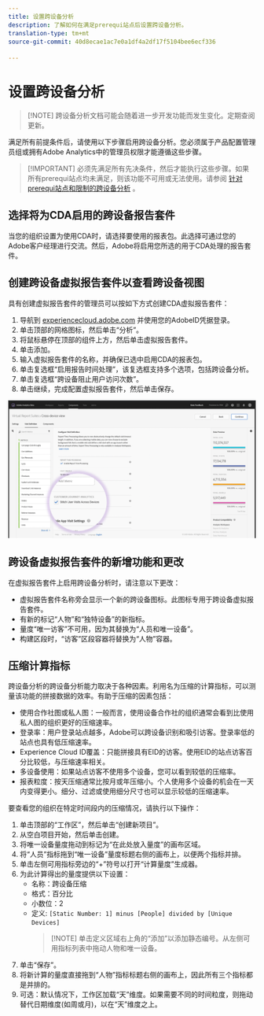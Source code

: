 ```yaml
---
title: 设置跨设备分析
description: 了解如何在满足prerequi站点后设置跨设备分析。
translation-type: tm+mt
source-git-commit: 40d8ecae1ac7e0a1df4a2df17f5104bee6ecf336

---
```



# 设置跨设备分析

> [!NOTE] 跨设备分析文档可能会随着进一步开发功能而发生变化。定期查阅更新。

满足所有前提条件后，请使用以下步骤启用跨设备分析。您必须属于产品配置管理员组或拥有Adobe Analytics中的管理员权限才能遵循这些步骤。

> [!IMPORTANT] 必须先满足所有先决条件，然后才能执行这些步骤。如果所有prerequi站点均未满足，则该功能不可用或无法使用。请参阅 [针对prerequi站点和限制的跨设备分析](cda-home.md) 。

## 选择将为CDA启用的跨设备报告套件

当您的组织设置为使用CDA时，请选择要使用的报表包。此选择可通过您的Adobe客户经理进行交流。然后，Adobe将启用您所选的用于CDA处理的报告套件。

## 创建跨设备虚拟报告套件以查看跨设备视图

具有创建虚拟报告套件的管理员可以按如下方式创建CDA虚拟报告套件：

1. 导航到 [experiencecloud.adobe.com](https://experiencecloud.adobe.com) 并使用您的AdobeID凭据登录。
2. 单击顶部的网格图标，然后单击“分析”。
3. 将鼠标悬停在顶部的组件上方，然后单击虚拟报告套件。
4. 单击添加。
5. 输入虚拟报告套件的名称，并确保已选中启用CDA的报表包。
6. 单击复选框“启用报告时间处理”，该复选框支持多个选项，包括跨设备分析。
7. 单击复选框“跨设备阻止用户访问次数”。
8. 单击继续，完成配置虚拟报告套件，然后单击保存。

![CDA复选框](assets/cda-checkbox.png)

## 跨设备虚拟报告套件的新增功能和更改

在虚拟报告套件上启用跨设备分析时，请注意以下更改：

* 虚拟报告套件名称旁会显示一个新的跨设备图标。此图标专用于跨设备虚拟报告套件。
* 有新的标记“人物”和“独特设备”的新指标。
* 量度“唯一访客”不可用，因为其替换为“人员和唯一设备”。
* 构建区段时，“访客”区段容器将替换为“人物”容器。

## 压缩计算指标

跨设备分析的跨设备分析能力取决于各种因素。利用名为压缩的计算指标，可以测量该功能的拼接数据的效率。有助于压缩的因素包括：

* 使用合作社图或私人图：一般而言，使用设备合作社的组织通常会看到比使用私人图的组织更好的压缩速率。
* 登录率：用户登录站点越多，Adobe可以跨设备识别和吸引访客。登录率低的站点也具有低压缩速率。
* Experience Cloud ID覆盖：只能拼接具有EID的访客。使用EID的站点访客百分比较低，与压缩速率相关。
* 多设备使用：如果站点访客不使用多个设备，您可以看到较低的压缩率。
* 报表粒度：按天压缩通常比按月或年压缩小。个人使用多个设备的机会在一天内变得更小。细分、过滤或使用细分尺寸也可以显示较低的压缩速率。

要查看您的组织在特定时间段内的压缩情况，请执行以下操作：

1. 单击顶部的“工作区”，然后单击“创建新项目”。
2. 从空白项目开始，然后单击创建。
3. 将唯一设备量度拖动到标记为“在此处放入量度”的画布区域。
4. 将“人员”指标拖到“唯一设备”量度标题右侧的画布上，以便两个指标并排。
5. 单击左侧可用指标旁边的“+”符号以打开“计算量度”生成器。
6. 为此计算得出的量度提供以下设置：
   * 名称：跨设备压缩
   * 格式：百分比
   * 小数位：2
   * 定义: `[Static Number: 1] minus [People] divided by [Unique Devices]`
      > [!NOTE] 单击定义区域右上角的“添加”以添加静态编号。从左侧可用指标列表中拖动人物和唯一设备。
7. 单击“保存”。
8. 将新计算的量度直接拖到“人物”指标标题右侧的画布上，因此所有三个指标都是并排的。
9. 可选：默认情况下，工作区加载“天”维度。如果需要不同的时间粒度，则拖动替代日期维度(如周或月)，以在“天”维度之上。
